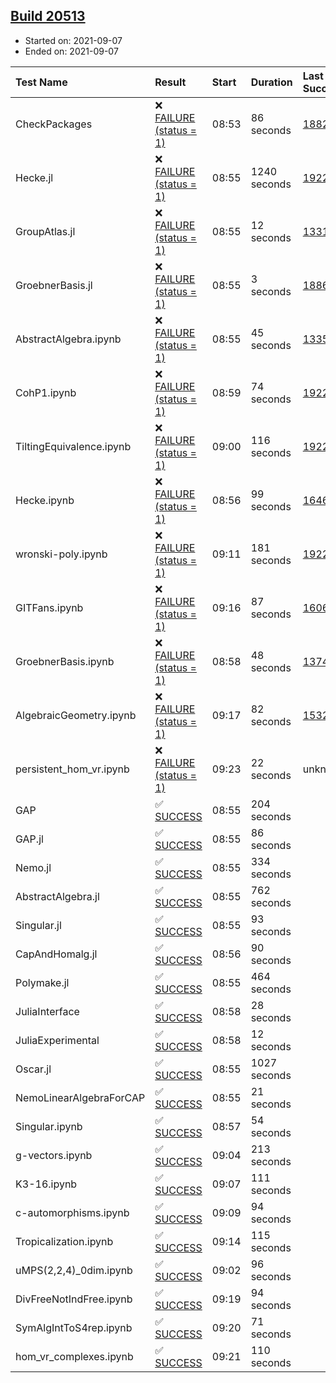 ## [Build 20513](https://oscarci.mathematik.uni-kl.de/job/oscar/20513/)

* Started on: 2021-09-07
* Ended on: 2021-09-07

| Test Name    | Result | Start | Duration | Last Success | First Failure |
|:-------------|:-------|:------|:---------|:-------------|:--------------|
| CheckPackages | ❌ [FAILURE (status = 1)](https://oscarci.mathematik.uni-kl.de/job/oscar/20513/artifact/logs/build-20513/CheckPackages.log) | 08:53 | 86 seconds | [18822](https://oscarci.mathematik.uni-kl.de/job/oscar/18822/) | [18823](https://oscarci.mathematik.uni-kl.de/job/oscar/18823/) |
| Hecke.jl | ❌ [FAILURE (status = 1)](https://oscarci.mathematik.uni-kl.de/job/oscar/20513/artifact/logs/build-20513/Hecke.jl.log) | 08:55 | 1240 seconds | [19222](https://oscarci.mathematik.uni-kl.de/job/oscar/19222/) | [20152](https://oscarci.mathematik.uni-kl.de/job/oscar/20152/) |
| GroupAtlas.jl | ❌ [FAILURE (status = 1)](https://oscarci.mathematik.uni-kl.de/job/oscar/20513/artifact/logs/build-20513/GroupAtlas.jl.log) | 08:55 | 12 seconds | [13311](https://oscarci.mathematik.uni-kl.de/job/oscar/13311/) | [13312](https://oscarci.mathematik.uni-kl.de/job/oscar/13312/) |
| GroebnerBasis.jl | ❌ [FAILURE (status = 1)](https://oscarci.mathematik.uni-kl.de/job/oscar/20513/artifact/logs/build-20513/GroebnerBasis.jl.log) | 08:55 | 3 seconds | [18864](https://oscarci.mathematik.uni-kl.de/job/oscar/18864/) | [18865](https://oscarci.mathematik.uni-kl.de/job/oscar/18865/) |
| AbstractAlgebra.ipynb | ❌ [FAILURE (status = 1)](https://oscarci.mathematik.uni-kl.de/job/oscar/20513/artifact/logs/build-20513/AbstractAlgebra.ipynb.log) | 08:55 | 45 seconds | [13355](https://oscarci.mathematik.uni-kl.de/job/oscar/13355/) | [13356](https://oscarci.mathematik.uni-kl.de/job/oscar/13356/) |
| CohP1.ipynb | ❌ [FAILURE (status = 1)](https://oscarci.mathematik.uni-kl.de/job/oscar/20513/artifact/logs/build-20513/CohP1.ipynb.log) | 08:59 | 74 seconds | [19222](https://oscarci.mathematik.uni-kl.de/job/oscar/19222/) | [20152](https://oscarci.mathematik.uni-kl.de/job/oscar/20152/) |
| TiltingEquivalence.ipynb | ❌ [FAILURE (status = 1)](https://oscarci.mathematik.uni-kl.de/job/oscar/20513/artifact/logs/build-20513/TiltingEquivalence.ipynb.log) | 09:00 | 116 seconds | [19222](https://oscarci.mathematik.uni-kl.de/job/oscar/19222/) | [20152](https://oscarci.mathematik.uni-kl.de/job/oscar/20152/) |
| Hecke.ipynb | ❌ [FAILURE (status = 1)](https://oscarci.mathematik.uni-kl.de/job/oscar/20513/artifact/logs/build-20513/Hecke.ipynb.log) | 08:56 | 99 seconds | [16463](https://oscarci.mathematik.uni-kl.de/job/oscar/16463/) | [16464](https://oscarci.mathematik.uni-kl.de/job/oscar/16464/) |
| wronski-poly.ipynb | ❌ [FAILURE (status = 1)](https://oscarci.mathematik.uni-kl.de/job/oscar/20513/artifact/logs/build-20513/wronski-poly.ipynb.log) | 09:11 | 181 seconds | [19222](https://oscarci.mathematik.uni-kl.de/job/oscar/19222/) | [20152](https://oscarci.mathematik.uni-kl.de/job/oscar/20152/) |
| GITFans.ipynb | ❌ [FAILURE (status = 1)](https://oscarci.mathematik.uni-kl.de/job/oscar/20513/artifact/logs/build-20513/GITFans.ipynb.log) | 09:16 | 87 seconds | [16068](https://oscarci.mathematik.uni-kl.de/job/oscar/16068/) | [16069](https://oscarci.mathematik.uni-kl.de/job/oscar/16069/) |
| GroebnerBasis.ipynb | ❌ [FAILURE (status = 1)](https://oscarci.mathematik.uni-kl.de/job/oscar/20513/artifact/logs/build-20513/GroebnerBasis.ipynb.log) | 08:58 | 48 seconds | [13748](https://oscarci.mathematik.uni-kl.de/job/oscar/13748/) | [13749](https://oscarci.mathematik.uni-kl.de/job/oscar/13749/) |
| AlgebraicGeometry.ipynb | ❌ [FAILURE (status = 1)](https://oscarci.mathematik.uni-kl.de/job/oscar/20513/artifact/logs/build-20513/AlgebraicGeometry.ipynb.log) | 09:17 | 82 seconds | [15322](https://oscarci.mathematik.uni-kl.de/job/oscar/15322/) | [15323](https://oscarci.mathematik.uni-kl.de/job/oscar/15323/) |
| persistent_hom_vr.ipynb | ❌ [FAILURE (status = 1)](https://oscarci.mathematik.uni-kl.de/job/oscar/20513/artifact/logs/build-20513/persistent_hom_vr.ipynb.log) | 09:23 | 22 seconds | unknown | unknown |
| GAP | ✅ [SUCCESS](https://oscarci.mathematik.uni-kl.de/job/oscar/20513/artifact/logs/build-20513/GAP.log) | 08:55 | 204 seconds |  |  |
| GAP.jl | ✅ [SUCCESS](https://oscarci.mathematik.uni-kl.de/job/oscar/20513/artifact/logs/build-20513/GAP.jl.log) | 08:55 | 86 seconds |  |  |
| Nemo.jl | ✅ [SUCCESS](https://oscarci.mathematik.uni-kl.de/job/oscar/20513/artifact/logs/build-20513/Nemo.jl.log) | 08:55 | 334 seconds |  |  |
| AbstractAlgebra.jl | ✅ [SUCCESS](https://oscarci.mathematik.uni-kl.de/job/oscar/20513/artifact/logs/build-20513/AbstractAlgebra.jl.log) | 08:55 | 762 seconds |  |  |
| Singular.jl | ✅ [SUCCESS](https://oscarci.mathematik.uni-kl.de/job/oscar/20513/artifact/logs/build-20513/Singular.jl.log) | 08:55 | 93 seconds |  |  |
| CapAndHomalg.jl | ✅ [SUCCESS](https://oscarci.mathematik.uni-kl.de/job/oscar/20513/artifact/logs/build-20513/CapAndHomalg.jl.log) | 08:56 | 90 seconds |  |  |
| Polymake.jl | ✅ [SUCCESS](https://oscarci.mathematik.uni-kl.de/job/oscar/20513/artifact/logs/build-20513/Polymake.jl.log) | 08:55 | 464 seconds |  |  |
| JuliaInterface | ✅ [SUCCESS](https://oscarci.mathematik.uni-kl.de/job/oscar/20513/artifact/logs/build-20513/JuliaInterface.log) | 08:58 | 28 seconds |  |  |
| JuliaExperimental | ✅ [SUCCESS](https://oscarci.mathematik.uni-kl.de/job/oscar/20513/artifact/logs/build-20513/JuliaExperimental.log) | 08:58 | 12 seconds |  |  |
| Oscar.jl | ✅ [SUCCESS](https://oscarci.mathematik.uni-kl.de/job/oscar/20513/artifact/logs/build-20513/Oscar.jl.log) | 08:55 | 1027 seconds |  |  |
| NemoLinearAlgebraForCAP | ✅ [SUCCESS](https://oscarci.mathematik.uni-kl.de/job/oscar/20513/artifact/logs/build-20513/NemoLinearAlgebraForCAP.log) | 08:55 | 21 seconds |  |  |
| Singular.ipynb | ✅ [SUCCESS](https://oscarci.mathematik.uni-kl.de/job/oscar/20513/artifact/logs/build-20513/Singular.ipynb.log) | 08:57 | 54 seconds |  |  |
| g-vectors.ipynb | ✅ [SUCCESS](https://oscarci.mathematik.uni-kl.de/job/oscar/20513/artifact/logs/build-20513/g-vectors.ipynb.log) | 09:04 | 213 seconds |  |  |
| K3-16.ipynb | ✅ [SUCCESS](https://oscarci.mathematik.uni-kl.de/job/oscar/20513/artifact/logs/build-20513/K3-16.ipynb.log) | 09:07 | 111 seconds |  |  |
| c-automorphisms.ipynb | ✅ [SUCCESS](https://oscarci.mathematik.uni-kl.de/job/oscar/20513/artifact/logs/build-20513/c-automorphisms.ipynb.log) | 09:09 | 94 seconds |  |  |
| Tropicalization.ipynb | ✅ [SUCCESS](https://oscarci.mathematik.uni-kl.de/job/oscar/20513/artifact/logs/build-20513/Tropicalization.ipynb.log) | 09:14 | 115 seconds |  |  |
| uMPS(2,2,4)_0dim.ipynb | ✅ [SUCCESS](https://oscarci.mathematik.uni-kl.de/job/oscar/20513/artifact/logs/build-20513/uMPS-2-2-4-_0dim.ipynb.log) | 09:02 | 96 seconds |  |  |
| DivFreeNotIndFree.ipynb | ✅ [SUCCESS](https://oscarci.mathematik.uni-kl.de/job/oscar/20513/artifact/logs/build-20513/DivFreeNotIndFree.ipynb.log) | 09:19 | 94 seconds |  |  |
| SymAlgIntToS4rep.ipynb | ✅ [SUCCESS](https://oscarci.mathematik.uni-kl.de/job/oscar/20513/artifact/logs/build-20513/SymAlgIntToS4rep.ipynb.log) | 09:20 | 71 seconds |  |  |
| hom_vr_complexes.ipynb | ✅ [SUCCESS](https://oscarci.mathematik.uni-kl.de/job/oscar/20513/artifact/logs/build-20513/hom_vr_complexes.ipynb.log) | 09:21 | 110 seconds |  |  |
